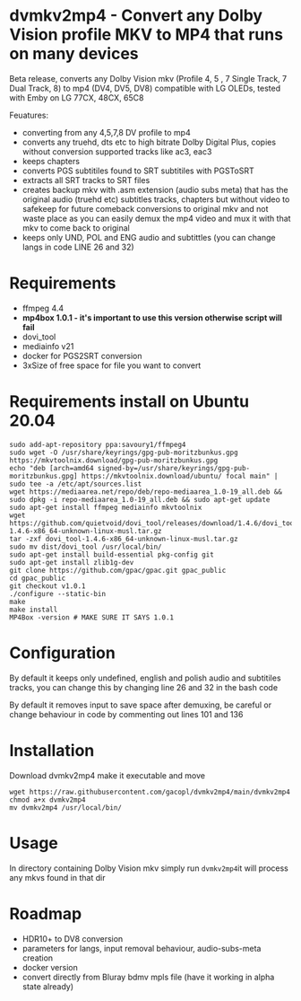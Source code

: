 # dvmkv2mp4 - Convert any Dolby Vision profile MKV to MP4 that runs on many devices

Beta release, converts any Dolby Vision mkv (Profile 4, 5 , 7 Single Track, 7 Dual Track, 8) to mp4 (DV4, DV5, DV8) compatible with LG OLEDs, tested with Emby on LG 77CX, 48CX, 65C8

Feuatures:
- converting from any 4,5,7,8 DV profile to mp4
- converts any truehd, dts etc to high bitrate Dolby Digital Plus, copies without conversion supported tracks like ac3, eac3
- keeps chapters
- converts PGS subtitiles found to SRT subtitiles with PGSToSRT
- extracts all SRT tracks to SRT files
- creates backup mkv with .asm extension (audio subs meta) that has the original audio (truehd etc) subtitles tracks, chapters but without video to safekeep for future comeback conversions to original mkv and not waste place as you can easily demux the mp4 video and mux it with that mkv to come back to original
- keeps only UND, POL and ENG audio and subtittles (you can change langs in code LINE 26 and 32)

# Requirements
- ffmpeg 4.4
- **mp4box 1.0.1 - it's important to use this version otherwise script will fail**
- dovi_tool
- mediainfo v21
- docker for PGS2SRT conversion
- 3xSize of free space for file you want to convert

# Requirements install on Ubuntu 20.04
```
sudo add-apt-repository ppa:savoury1/ffmpeg4
sudo wget -O /usr/share/keyrings/gpg-pub-moritzbunkus.gpg https://mkvtoolnix.download/gpg-pub-moritzbunkus.gpg
echo "deb [arch=amd64 signed-by=/usr/share/keyrings/gpg-pub-moritzbunkus.gpg] https://mkvtoolnix.download/ubuntu/ focal main" | sudo tee -a /etc/apt/sources.list
wget https://mediaarea.net/repo/deb/repo-mediaarea_1.0-19_all.deb && sudo dpkg -i repo-mediaarea_1.0-19_all.deb && sudo apt-get update
sudo apt-get install ffmpeg mediainfo mkvtoolnix
wget https://github.com/quietvoid/dovi_tool/releases/download/1.4.6/dovi_tool-1.4.6-x86_64-unknown-linux-musl.tar.gz
tar -zxf dovi_tool-1.4.6-x86_64-unknown-linux-musl.tar.gz
sudo mv dist/dovi_tool /usr/local/bin/
sudo apt-get install build-essential pkg-config git
sudo apt-get install zlib1g-dev
git clone https://github.com/gpac/gpac.git gpac_public
cd gpac_public
git checkout v1.0.1 
./configure --static-bin
make
make install
MP4Box -version # MAKE SURE IT SAYS 1.0.1
```

# Configuration
By default it keeps only undefined, english and polish audio and subtitiles tracks, you can change this by changing line 26 and 32 in the bash code

By default it removes input to save space after demuxing, be careful or change behaviour in code by commenting out lines 101 and 136

# Installation
Download dvmkv2mp4 make it executable and move
```
wget https://raw.githubusercontent.com/gacopl/dvmkv2mp4/main/dvmkv2mp4
chmod a+x dvmkv2mp4
mv dvmkv2mp4 /usr/local/bin/
```
# Usage
In directory containing Dolby Vision mkv simply run `dvmkv2mp4`it will process any mkvs found in that dir

# Roadmap
- HDR10+ to DV8 conversion
- parameters for langs, input removal behaviour, audio-subs-meta creation
- docker version
- convert directly from Bluray bdmv mpls file (have it working in alpha state already)
